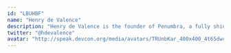 ```yaml
---
id: "LBUHBF"
name: "Henry de Valence"
description: "Henry de Valence is the founder of Penumbra, a fully shielded cross-chain DEX and proof-of-stake network.  Previously, he worked at the Zcash Foundation building Zebra, a modular Zcash fullnode implementation, and at Chain, Inc, building ZK proof infrastructure: Bulletproofs, the Ristretto group, Merlin transcripts, and curve25519-dalek."
twitter: "@hdevalence"
avatar: "http://speak.devcon.org/media/avatars/TRUnbKar_400x400_4t65dwc.jpg"
---
```

